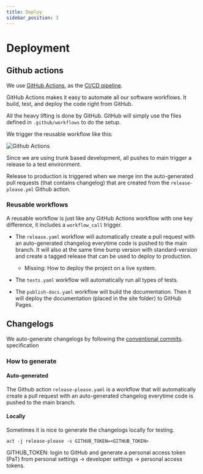 ```yaml
---
title: Deploy
sidebar_position: 3
---
```


# Deployment

## Github actions

We use [GitHub Actions](https://docs.github.com/en/actions), as the [CI/CD pipeline](https://github.com/equinor/boilerplate-react-fastapi/actions).

GitHub Actions makes it easy to automate all our software workflows. It build, test, and deploy the code right from GitHub.

All the heavy lifting is done by GitHub. GitHub will simply use the files defined in `.github/workflows` to do the setup.

We trigger the reusable workflow like this:

![Github Actions](/img/github-actions.svg)


Since we are using trunk based development, all pushes to main trigger a release to a test environment.

Release to production is triggered when we merge inn the auto-generated pull requests (that contains changelog) that are created from the `release-please.yml` Github action. 

### Reusable workflows

A reusable workflow is just like any GitHub Actions workflow with one key difference, it includes a `workflow_call` trigger.

* The `release.yaml` workflow will automatically create a pull request with an auto-generated changelog everytime code is pushed to the main branch. It will also at the same time bump version with standard-version and create a tagged release that can be used to deploy to production.
  * Missing: How to deploy the project on a live system.

* The `tests.yaml` workflow will automatically run all types of tests.

* The `publish-docs.yaml` workflow will build the documentation. Then it will deploy the documentation (placed in the site folder) to GitHub Pages.
## Changelogs

We auto-generate changelogs by following the [conventional commits](https://www.conventionalcommits.org/en/v1.0.0/). specification

### How to generate

#### Auto-generated

 The Github action `release-please.yaml` is a workflow that will automatically create a pull request with an auto-generated changelog everytime code is pushed to the main branch.

#### Locally

Sometimes it is nice to generate the changelogs locally for testing.

```shell
act -j release-please -s GITHUB_TOKEN=<GITHUB_TOKEN>
````

GITHUB_TOKEN: login to GitHub and generate a personal access token (PaT) from personal settings -> developer settings -> personal access tokens.
